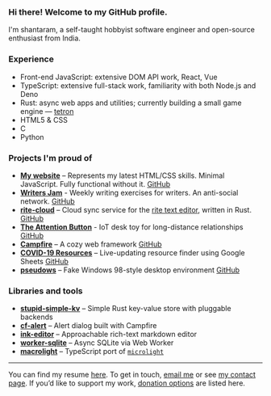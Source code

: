 ### Hi there! Welcome to my GitHub profile.

I'm shantaram, a self-taught hobbyist software engineer and open-source enthusiast from India.

### Experience

* Front-end JavaScript: extensive DOM API work, React, Vue
* TypeScript: extensive full-stack work, familiarity with both Node.js and Deno
* Rust: async web apps and utilities; currently building a small game engine — [tetron](https://github.com/xyzshantaram/tetron)
* HTML5 & CSS
* C
* Python

### Projects I'm proud of

* [**My website**](https://shantaram.xyz) – Represents my latest HTML/CSS skills. Minimal JavaScript. Fully functional without it.
  [GitHub](https://github.com/xyzshantaram/newsite)
* [**Writers Jam**](https://writersjam.shantaram.xyz) - Weekly writing exercises for writers. An anti-social network. [GitHub](https://github.com/xyzshantaram/writers-jam)
* [**rite-cloud**](https://riteapp.co.in) – Cloud sync service for the [rite text editor](https://github.com/xyzshantaram/rite), written in Rust.
  [GitHub](https://github.com/xyzshantaram/rite-cloud)
* [**The Attention Button**](https://theattentionbutton.co.in) - IoT desk toy for long-distance relationships [GitHub](https://github.com/theattentionbutton)
* [**Campfire**](https://xyzshantaram.github.io/campfire/) – A cozy web framework
  [GitHub](https://github.com/xyzshantaram/campfire)
* [**COVID-19 Resources**](https://xyzshantaram.github.io/covid19-resource-site) – Live-updating resource finder using Google Sheets
  [GitHub](https://github.com/xyzshantaram/covid19-resource-site)
* [**pseudows**](https://xyzshantaram.github.io/pseudows/) – Fake Windows 98-style desktop environment
  [GitHub](https://github.com/xyzshantaram/pseudows)

### Libraries and tools

* [**stupid-simple-kv**](https://github.com/xyzshantaram/stupid-simple-kv) – Simple Rust key-value store with pluggable backends
* [**cf-alert**](https://github.com/xyzshantaram/cf-alert) – Alert dialog built with Campfire
* [**ink-editor**](https://github.com/xyzshantaram/ink-editor) – Approachable rich-text markdown editor
* [**worker-sqlite**](https://github.com/xyzshantaram/worker-sqlite) – Async SQLite via Web Worker
* [**macrolight**](https://github.com/xyzshantaram/macrolight) – TypeScript port of [`microlight`](https://github.com/asvd/microlight)

---

You can find my resume [here](https://xyzshantaram.github.io/resume/).
To get in touch, [email me](mailto:me@shantaram.xyz) or see [my contact page](https://shantaram.xyz/contact/).
If you’d like to support my work, [donation options](https://shantaram.xyz/contact/donate.html) are listed here.
